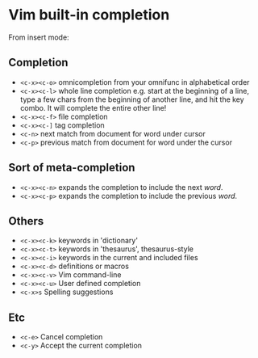 # Vim built-in completion

From insert mode:

## Completion

* `<c-x><c-o>` omnicompletion from your omnifunc in alphabetical order
* `<c-x><c-l>` whole line completion e.g. start at the beginning of a line, type a few chars from the beginning of another line, and hit the key combo. It will complete the entire other line!
* `<c-x><c-f>` file completion
* `<c-x><c-]` tag completion
* `<c-n>` next match from document for word under cursor
* `<c-p>` previous match from document for word under the cursor

## Sort of meta-completion

* `<c-x><c-n>` expands the completion to include the next _word_.
* `<c-x><c-p>` expands the completion to include the previous _word_.

## Others

* `<c-x><c-k>` keywords in 'dictionary'
* `<c-x><c-t>` keywords in 'thesaurus', thesaurus-style
* `<c-x><c-i>` keywords in the current and included files
* `<c-x><c-d>` definitions or macros
* `<c-x><c-v>` Vim command-line
* `<c-x><c-u>` User defined completion
* `<c-x>s` Spelling suggestions

## Etc

* `<c-e>` Cancel completion
* `<c-y>` Accept the current completion
